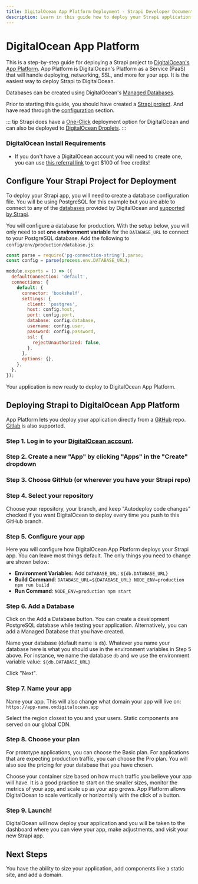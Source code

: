 ```yaml
---
title: DigitalOcean App Platform Deployment - Strapi Developer Documentation
description: Learn in this guide how to deploy your Strapi application on DigitalOcean App Platform.
---
```


# DigitalOcean App Platform

This is a step-by-step guide for deploying a Strapi project to [DigitalOcean's App Platform](https://digitalocean.com). App Platform is DigitalOcean's Platform as a Service (PaaS) that will handle deploying, networking, SSL, and more for your app. It is the easiest way to deploy Strapi to DigitalOcean.

Databases can be created using DigitalOcean's [Managed Databases](https://www.digitalocean.com/products/managed-databases/).

Prior to starting this guide, you should have created a [Strapi project](/developer-docs/latest/getting-started/quick-start.md). And have read through the [configuration](/developer-docs/latest/setup-deployment-guides/deployment.md#application-configuration) section.

::: tip
Strapi does have a [One-Click](/developer-docs/latest/setup-deployment-guides/installation/digitalocean-one-click.md) deployment option for DigitalOcean and can also be deployed to [DigitalOcean Droplets](/developer-docs/latest/setup-deployment-guides/deployment/hosting-guides/digitalocean.md).
:::

### DigitalOcean Install Requirements

- If you don't have a DigitalOcean account you will need to create one, you can use [this referral link](https://try.digitalocean.com/strapi/) to get \$100 of free credits!

## Configure Your Strapi Project for Deployment

To deploy your Strapi app, you will need to create a database configuration file. You will be using PostgreSQL for this example but you are able to connect to any of the [databases](https://docs.digitalocean.com/products/databases/) provided by DigitalOcean and [supported by Strapi](/developer-docs/latest/setup-deployment-guides/configurations.html#database).

You will configure a database for production. With the setup below, you will only need to set **one environment variable** for the `DATABASE_URL` to connect to your PostgreSQL database. Add the following to `config/env/production/database.js`:

```javascript
const parse = require('pg-connection-string').parse;
const config = parse(process.env.DATABASE_URL);

module.exports = () => ({
  defaultConnection: 'default',
  connections: {
    default: {
      connector: 'bookshelf',
      settings: {
        client: 'postgres',
        host: config.host,
        port: config.port,
        database: config.database,
        username: config.user,
        password: config.password,
        ssl: {
          rejectUnauthorized: false,
        },
      },
      options: {},
    },
  },
});
```

Your application is now ready to deploy to DigitalOcean App Platform.

## Deploying Strapi to DigitalOcean App Platform

App Platform lets you deploy your application directly from a [GitHub](https://github.com) repo. [Gitlab](https://gitlab.com) is also supported.

### Step 1. Log in to your [DigitalOcean account](https://cloud.digitalocean.com/login).

### Step 2. Create a new "App" by clicking "Apps" in the "Create" dropdown

### Step 3. Choose GitHub (or wherever you have your Strapi repo)

### Step 4. Select your repository

Choose your repository, your branch, and keep "Autodeploy code changes" checked if you want DigitalOcean to deploy every time you push to this GitHub branch.

### Step 5. Configure your app

Here you will configure how DigitalOcean App Platform deploys your Strapi app. You can leave most things default. The only things you need to change are shown below:

- **Environment Variables**: Add `DATABASE_URL`: `${db.DATABASE_URL}`
- **Build Command**: `DATABASE_URL=${DATABASE_URL} NODE_ENV=production npm run build`
- **Run Command**: `NODE_ENV=production npm start`

### Step 6. Add a Database

Click on the Add a Database button. You can create a development PostgreSQL database while testing your application. Alternatively, you can add a Managed Database that you have created.

Name your database (default name is `db`). Whatever you name your database here is what you should use in the environment variables in Step 5 above. For instance, we name the database `db` and we use the environment variable value: `${db.DATABASE_URL}`

Click "Next".

### Step 7. Name your app

Name your app. This will also change what domain your app will live on: `https://app-name.ondigitalocean.app`

Select the region closest to you and your users. Static components are served on our global CDN.

### Step 8. Choose your plan

For prototype applications, you can choose the Basic plan. For applications that are expecting production traffic, you can choose the Pro plan. You will also see the pricing for your database that you have chosen.

Choose your container size based on how much traffic you believe your app will have. It is a good practice to start on the smaller sizes, monitor the metrics of your app, and scale up as your app grows. App Platform allows DigitalOcean to scale vertically or horizontally with the click of a button.

### Step 9. Launch!

DigitalOcean will now deploy your application and you will be taken to the dashboard where you can view your app, make adjustments, and visit your new Strapi app.

## Next Steps

You have the ability to size your application, add components like a static site, and add a domain.
